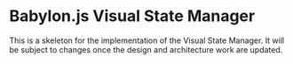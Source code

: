 # Babylon.js Visual State Manager

This is a skeleton for the implementation of the Visual State Manager. It will be subject to changes once the design and architecture work are updated.
